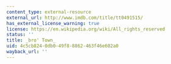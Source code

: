 ```yaml
---
content_type: external-resource
external_url: http://www.imdb.com/title/tt0491515/
has_external_license_warning: true
license: https://en.wikipedia.org/wiki/All_rights_reserved
status: ''
title: _bro' Town_
uid: 4c5cb824-0db0-49f8-8862-463f46e602a0
wayback_url: ''
---
```


